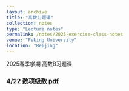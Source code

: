 ```yaml
---
layout: archive
title: "高数习题课"
collection: notes
type: "Lecture notes"
permalink: /notes/2025-exercise-class-notes
venue: "Peking University"
location: "Beijing"
---
```


2025春季学期 高数B习题课

### 4/22 数项级数 [pdf](https://fanzymath.github.io/files/series.pdf) 


